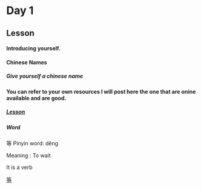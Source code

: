 # Day 1

## Lesson 

#### Introducing yourself.
#### Chinese Names

##### Give yourself a chinese name


**You can refer to your own resources I will post here the one that are onine available and are good.**

##### [Lesson](https://www.youtube.com/watch?v=McZW0iDsZns)

##### Word 
等
Pinyin word: děng

Meaning : To wait

It is a verb

[等](https://www.purpleculture.net/dictionary_details/?word=%E7%AD%89)

